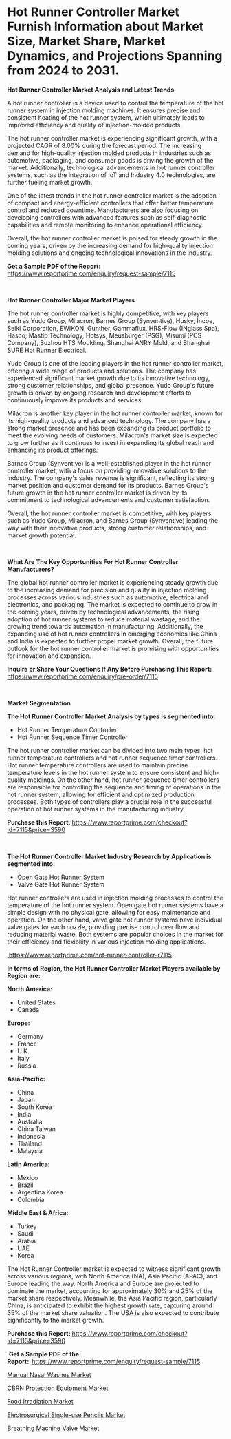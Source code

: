 <p><h1>Hot Runner Controller Market Furnish Information about Market Size, Market Share, Market Dynamics, and Projections Spanning from 2024 to 2031.</h1></p><p><strong>Hot Runner Controller Market Analysis and Latest Trends</strong></p>
<p><p>A hot runner controller is a device used to control the temperature of the hot runner system in injection molding machines. It ensures precise and consistent heating of the hot runner system, which ultimately leads to improved efficiency and quality of injection-molded products.</p><p>The hot runner controller market is experiencing significant growth, with a projected CAGR of 8.00% during the forecast period. The increasing demand for high-quality injection molded products in industries such as automotive, packaging, and consumer goods is driving the growth of the market. Additionally, technological advancements in hot runner controller systems, such as the integration of IoT and Industry 4.0 technologies, are further fueling market growth.</p><p>One of the latest trends in the hot runner controller market is the adoption of compact and energy-efficient controllers that offer better temperature control and reduced downtime. Manufacturers are also focusing on developing controllers with advanced features such as self-diagnostic capabilities and remote monitoring to enhance operational efficiency.</p><p>Overall, the hot runner controller market is poised for steady growth in the coming years, driven by the increasing demand for high-quality injection molding solutions and ongoing technological innovations in the industry.</p></p>
<p><strong>Get a Sample PDF of the Report:&nbsp;</strong> <a href="https://www.reportprime.com/enquiry/request-sample/7115">https://www.reportprime.com/enquiry/request-sample/7115</a></p>
<p>&nbsp;</p>
<p><strong>Hot Runner Controller Major Market Players</strong></p>
<p><p>The hot runner controller market is highly competitive, with key players such as Yudo Group, Milacron, Barnes Group (Synventive), Husky, Incoe, Seiki Corporation, EWIKON, Gunther, Gammaflux, HRS-Flow (INglass Spa), Hasco, Mastip Technology, Hotsys, Meusburger (PSG), Misumi (PCS Company), Suzhou HTS Moulding, Shanghai ANRY Mold, and Shanghai SURE Hot Runner Electrical.</p><p>Yudo Group is one of the leading players in the hot runner controller market, offering a wide range of products and solutions. The company has experienced significant market growth due to its innovative technology, strong customer relationships, and global presence. Yudo Group's future growth is driven by ongoing research and development efforts to continuously improve its products and services.</p><p>Milacron is another key player in the hot runner controller market, known for its high-quality products and advanced technology. The company has a strong market presence and has been expanding its product portfolio to meet the evolving needs of customers. Milacron's market size is expected to grow further as it continues to invest in expanding its global reach and enhancing its product offerings.</p><p>Barnes Group (Synventive) is a well-established player in the hot runner controller market, with a focus on providing innovative solutions to the industry. The company's sales revenue is significant, reflecting its strong market position and customer demand for its products. Barnes Group's future growth in the hot runner controller market is driven by its commitment to technological advancements and customer satisfaction.</p><p>Overall, the hot runner controller market is competitive, with key players such as Yudo Group, Milacron, and Barnes Group (Synventive) leading the way with their innovative products, strong customer relationships, and market growth potential.</p></p>
<p>&nbsp;</p>
<p><strong>What Are The Key Opportunities For Hot Runner Controller Manufacturers?</strong></p>
<p><p>The global hot runner controller market is experiencing steady growth due to the increasing demand for precision and quality in injection molding processes across various industries such as automotive, electrical and electronics, and packaging. The market is expected to continue to grow in the coming years, driven by technological advancements, the rising adoption of hot runner systems to reduce material wastage, and the growing trend towards automation in manufacturing. Additionally, the expanding use of hot runner controllers in emerging economies like China and India is expected to further propel market growth. Overall, the future outlook for the hot runner controller market is promising with opportunities for innovation and expansion.</p></p>
<p><strong>Inquire or Share Your Questions If Any Before Purchasing This Report:</strong> <a href="https://www.reportprime.com/enquiry/pre-order/7115">https://www.reportprime.com/enquiry/pre-order/7115</a></p>
<p>&nbsp;</p>
<p><strong>Market Segmentation</strong></p>
<p><strong>The Hot Runner Controller Market Analysis by types is segmented into:</strong></p>
<p><ul><li>Hot Runner Temperature Controller</li><li>Hot Runner Sequence Timer Controller</li></ul></p>
<p><p>The hot runner controller market can be divided into two main types: hot runner temperature controllers and hot runner sequence timer controllers. Hot runner temperature controllers are used to maintain precise temperature levels in the hot runner system to ensure consistent and high-quality moldings. On the other hand, hot runner sequence timer controllers are responsible for controlling the sequence and timing of operations in the hot runner system, allowing for efficient and optimized production processes. Both types of controllers play a crucial role in the successful operation of hot runner systems in the manufacturing industry.</p></p>
<p><strong>Purchase this Report:&nbsp;</strong><a href="https://www.reportprime.com/checkout?id=7115&price=3590">https://www.reportprime.com/checkout?id=7115&price=3590</a></p>
<p>&nbsp;</p>
<p><strong>The Hot Runner Controller Market Industry Research by Application is segmented into:</strong></p>
<p><ul><li>Open Gate Hot Runner System</li><li>Valve Gate Hot Runner System</li></ul></p>
<p><p>Hot runner controllers are used in injection molding processes to control the temperature of the hot runner system. Open gate hot runner systems have a simple design with no physical gate, allowing for easy maintenance and operation. On the other hand, valve gate hot runner systems have individual valve gates for each nozzle, providing precise control over flow and reducing material waste. Both systems are popular choices in the market for their efficiency and flexibility in various injection molding applications.</p></p>
<p><a href="https://www.reportprime.com/hot-runner-controller-r7115">&nbsp;https://www.reportprime.com/hot-runner-controller-r7115</a></p>
<p><strong>In terms of Region, the Hot Runner Controller Market Players available by Region are:</strong></p>
<p>
    <p> <strong> North America: </strong>
        <ul>
            <li>United States</li>
            <li>Canada</li>
        </ul>
        </p> 
    <p> <strong> Europe: </strong>
        <ul>
            <li>Germany</li>
            <li>France</li>
            <li>U.K.</li>
            <li>Italy</li>
            <li>Russia</li>
        </ul>
        </p> 
    <p> <strong> Asia-Pacific: </strong>
        <ul>
            <li>China</li>
            <li>Japan</li>
            <li>South Korea</li>
            <li>India</li>
            <li>Australia</li>
            <li>China Taiwan</li>
            <li>Indonesia</li>
            <li>Thailand</li>
            <li>Malaysia</li>
        </ul>
        </p> 
    <p> <strong> Latin America: </strong>
        <ul>
            <li>Mexico</li>
            <li>Brazil</li>
            <li>Argentina Korea</li>
            <li>Colombia</li>
        </ul>
        </p> 
    <p> <strong> Middle East & Africa: </strong>
        <ul>
            <li>Turkey</li>
            <li>Saudi</li>
            <li>Arabia</li>
            <li>UAE</li>
            <li>Korea</li>
        </ul>
    </p>
    </p>
<p><p>The Hot Runner Controller market is expected to witness significant growth across various regions, with North America (NA), Asia Pacific (APAC), and Europe leading the way. North America and Europe are projected to dominate the market, accounting for approximately 30% and 25% of the market share respectively. Meanwhile, the Asia Pacific region, particularly China, is anticipated to exhibit the highest growth rate, capturing around 35% of the market share valuation. The USA is also expected to contribute significantly to the market growth.</p></p>
<p><strong>Purchase this Report: </strong><a href="https://www.reportprime.com/checkout?id=7115&price=3590">https://www.reportprime.com/checkout?id=7115&price=3590</a></p>
<p>&nbsp;<strong>Get a Sample PDF of the Report:&nbsp;&nbsp;</strong><a href="https://www.reportprime.com/enquiry/request-sample/7115">https://www.reportprime.com/enquiry/request-sample/7115</a></p>
<p><strong></strong></p>
<p><p><a href="https://medium.com/@cathymaggio_46644/manual-nasal-washes-market-report-by-product-type-aldult-child-end-use-specialty-store-online-9a3eabd80b5d">Manual Nasal Washes Market</a></p><p><a href="https://github.com/kishanagarner91/Market-Research-Report-List-1/blob/main/cbrn-protection-equipment-market.md">CBRN Protection Equipment Market</a></p><p><a href="https://github.com/hrhzhypq19/Market-Research-Report-List-1/blob/main/food-irradiation-market.md">Food Irradiation Market</a></p><p><a href="https://medium.com/@kimzemlak/electrosurgical-single-use-pencils-market-size-share-trends-analysis-report-by-end-use-4828a585b29a">Electrosurgical Single-use Pencils Market</a></p><p><a href="https://medium.com/@addiehirthe20/breathing-machine-valve-market-size-growth-trends-statistics-forecasts-2024-2031-7f5008484860">Breathing Machine Valve Market</a></p></p>